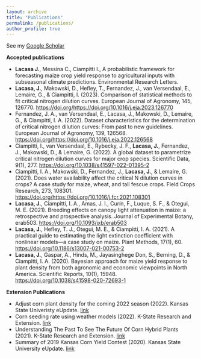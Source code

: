 ```yaml
---
layout: archive
title: "Publications"
permalink: /publications/
author_profile: true
---
```


See my [Google Scholar](https://scholar.google.com/citations?user=MYoy4dwAAAAJ&hl=en)

**Accepted publications**  

- **Lacasa J.**, Messina C., Ciampitti I., A probabilistic framework for forecasting maize crop yield response to agricultural inputs with subseasonal climate predictions. Environmental Research Letters.
- **Lacasa, J.**, Makowski, D., Hefley, T., Fernandez, J., van Versendaal, E., Lemaire, G., & Ciampitti, I. (2023). Comparison of statistical methods to fit critical nitrogen dilution curves. European Journal of Agronomy, 145, 126770. https://doi.org/https://doi.org/10.1016/j.eja.2023.126770
- Fernandez, J. A., van Versendaal, E., Lacasa, J., Makowski, D., Lemaire, G., & Ciampitti, I. A. (2022). Dataset characteristics for the determination of critical nitrogen dilution curves: From past to new guidelines. European Journal of Agronomy, 139, 126568. https://doi.org/https://doi.org/10.1016/j.eja.2022.126568
- Ciampitti, I., van Versendaal, E., Rybecky, J. F., **Lacasa, J.**, Fernandez, J., Makowski, D., & Lemaire, G. (2022). A global dataset to parametrize critical nitrogen dilution curves for major crop species. Scientific Data, 9(1), 277. https://doi.org/10.1038/s41597-022-01395-2
- Ciampitti, I. A., Makowski, D., Fernandez, J., **Lacasa, J.**, & Lemaire, G. (2021). Does water availability affect the critical N dilution curves in crops? A case study for maize, wheat, and tall fescue crops. Field Crops Research, 273, 108301. https://doi.org/https://doi.org/10.1016/j.fcr.2021.108301
- **Lacasa, J.**, Ciampitti, I. A., Amas, J. I., Curín, F., Luque, S. F., & Otegui, M. E. (2021). Breeding effects on canopy light attenuation in maize: a retrospective and prospective analysis. Journal of Experimental Botany, erab503. https://doi.org/10.1093/jxb/erab503
- **Lacasa, J.**, Hefley, T. J., Otegui, M. E., & Ciampitti, I. A. (2021). A practical guide to estimating the light extinction coefficient with nonlinear models—a case study on maize. Plant Methods, 17(1), 60. https://doi.org/10.1186/s13007-021-00753-2
- **Lacasa, J.**, Gaspar, A., Hinds, M., Jayasinghege Don, S., Berning, D., & Ciampitti, I. A. (2020). Bayesian approach for maize yield response to plant density from both agronomic and economic viewpoints in North America. Scientific Reports, 10(1), 15948. https://doi.org/10.1038/s41598-020-72693-1


**Extension Publications**  
- Adjust corn plant density for the coming 2022 season (2022). Kansas State Univeristy eUpdate. [link](https://eupdate.agronomy.ksu.edu/article_new/adjust-corn-plant-density-for-the-coming-2022-season-490)  
- Corn seeding rate using weather models (2022). K-State Research and Extension. [link](https://www.ksre.k-state.edu/news/stories/2022/04/video-corn-seeding-rates-and-weather-forecasts.html)  
- Understanding The Past To See The Future Of Corn Hybrid Plants (2021). K-State Research and Extension. [link](https://www.ksre.k-state.edu/news/stories/2021/08/corn-hybrids-lessons-learned-help-develop-better-hybrids.html)  
- Summary of 2019 Kansas Corn Yield Contest (2020). Kansas State University eUpdate. [link](https://eupdate.agronomy.ksu.edu/eu_article_prep.php?article_id=2447)  

  
